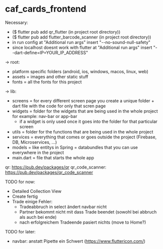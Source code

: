 # caf_cards_frontend

Necessary:
- ($ flutter pub add qr_flutter (in project root directory))
- ($ flutter pub add flutter_barcode_scanner (in project root directory))
- in run config at "Additional run args" insert "--no-sound-null-safety"
- since localhost doesnt work with flutter at "Additional run args" insert "--dart-define=IP=YOUR_IP_ADDRESS"

-> root:
- platform specific folders (android, ios, windows, macos, linux, web)
- assets = images and other static stuff
- fonts = all the fonts for this project

-> lib:
- screens = for every different screen page you create a unique folder + dart file with the code for only that scren page
- widgets = folder for the widgets that are being used in the whole project for example: nav-bar or app-bar  
  - if a widget is only used once it goes into the folder for that particular screen 
- utils = folder for the functions that are being used in the whole project
- services = everything that comes or goes outside the project (Firebase, DB, Microservices, ...)
- models = like entitys in Spring = databundles that you can use everywhere in the project
- main.dart = file that starts the whole app

qr: https://pub.dev/packages/qr
qr_code_scanner: https://pub.dev/packages/qr_code_scanner


TODO for now:
- Detailed Collection View
- Create fertig
- Trade einige Fehler:
  - Tradeabbruch in select ändert navbar nicht
  - Partner bekommt nicht mit dass Trade beendet (sowohl bei abbruch als auch bei ende)
  - nach erfolgreichem Tradeende pasiert nichts (move to Home?)

TODO for later:
- navbar: anstatt Pipette ein Schwert (https://www.fluttericon.com/)